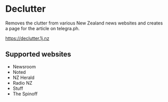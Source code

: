 # Declutter

Removes the clutter from various New Zealand news websites and creates a page for the article on telegra.ph.

https://declutter.1j.nz

## Supported websites

- Newsroom
- Noted
- NZ Herald
- Radio NZ
- Stuff
- The Spinoff
